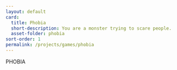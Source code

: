 ```yaml
---
layout: default
card:
  title: Phobia
  short-description: You are a monster trying to scare people.
  asset-folder: phobia
sort-order: 1
permalink: /projects/games/phobia
---
```


PHOBIA
